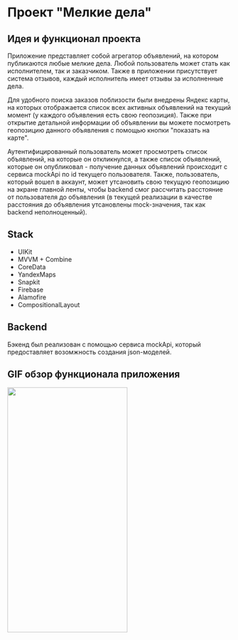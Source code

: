 # Проект "Мелкие дела" 

## Идея и функционал проекта 
  Приложение представляет собой агрегатор объявлений, на котором публикаются любые мелкие дела. Любой пользователь может стать как исполнителем, так и заказчиком. Также в приложении присутствует система отзывов, каждый исполнитель имеет отзывы за исполненные дела. 
  
  Для удобного поиска заказов поблизости были внедрены Яндекс карты, на которых отображается список всех активных объявлений на текущий момент (у каждого объявления есть свою геопозиция). Также при открытие детальной информации об объявлении вы можете посмотреть геопозицию данного объявления с помощью кнопки "показать на карте".
  
  Аутентифицированный пользователь может просмотреть список объявлений, на которые он откликнулся, а также список объявлений, которые он опубликовал - получение данных объявлений происходит с сервиса mockApi по id текущего пользователя. Также, пользователь, который вошел в аккаунт, может утсановить свою текущую геопозицию на экране главной ленты, чтобы backend смог рассчитать расстояние от пользователя до объявления (в текущей реализации в качестве расстояния до объявления утсановлены mock-значения, так как backend неполноценный). 

## Stack
- UIKit
- MVVM + Combine
- CoreData
- YandexMaps
- Snapkit
- Firebase
- Alamofire
- CompositionalLayout

## Backend
  Бэкенд был реализован с помощью сервиса mockApi, который предоставляет возомжность создания json-моделей.

## GIF обзор функционала приложения 

<img src="https://github.com/kmp142/SmallMattersProject/assets/113245029/2561b208-6f4d-45cb-a4e2-d53c07248a44" width="270" height="550"/>
